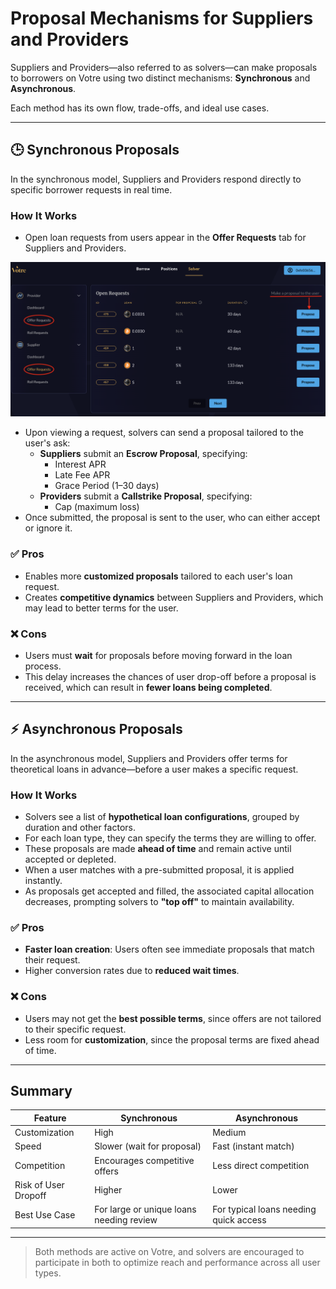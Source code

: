 # Proposal Mechanisms for Suppliers and Providers

Suppliers and Providers—also referred to as solvers—can make proposals to borrowers on Votre using two distinct mechanisms: **Synchronous** and **Asynchronous**.

Each method has its own flow, trade-offs, and ideal use cases.

---

## 🕒 Synchronous Proposals

In the synchronous model, Suppliers and Providers respond directly to specific borrower requests in real time.

### How It Works

- Open loan requests from users appear in the **Offer Requests** tab for Suppliers and Providers.

![Suppliers Offer Request Page](/static/images/supplier-offer-request.png)

- Upon viewing a request, solvers can send a proposal tailored to the user's ask:
  - **Suppliers** submit an **Escrow Proposal**, specifying:
    - Interest APR
    - Late Fee APR
    - Grace Period (1–30 days)
  - **Providers** submit a **Callstrike Proposal**, specifying:
    - Cap (maximum loss)
- Once submitted, the proposal is sent to the user, who can either accept or ignore it.

### ✅ Pros

- Enables more **customized proposals** tailored to each user's loan request.
- Creates **competitive dynamics** between Suppliers and Providers, which may lead to better terms for the user.

### ❌ Cons

- Users must **wait** for proposals before moving forward in the loan process.
- This delay increases the chances of user drop-off before a proposal is received, which can result in **fewer loans being completed**.

---

## ⚡ Asynchronous Proposals

In the asynchronous model, Suppliers and Providers offer terms for theoretical loans in advance—before a user makes a specific request.

### How It Works

- Solvers see a list of **hypothetical loan configurations**, grouped by duration and other factors.
- For each loan type, they can specify the terms they are willing to offer.
- These proposals are made **ahead of time** and remain active until accepted or depleted.
- When a user matches with a pre-submitted proposal, it is applied instantly.
- As proposals get accepted and filled, the associated capital allocation decreases, prompting solvers to **"top off"** to maintain availability.

### ✅ Pros

- **Faster loan creation**: Users often see immediate proposals that match their request.
- Higher conversion rates due to **reduced wait times**.

### ❌ Cons

- Users may not get the **best possible terms**, since offers are not tailored to their specific request.
- Less room for **customization**, since the proposal terms are fixed ahead of time.

---

## Summary

| Feature               | Synchronous                              | Asynchronous                             |
|----------------------|------------------------------------------|------------------------------------------|
| Customization        | High                                      | Medium                                    |
| Speed                | Slower (wait for proposal)               | Fast (instant match)                     |
| Competition          | Encourages competitive offers             | Less direct competition                  |
| Risk of User Dropoff | Higher                                     | Lower                                     |
| Best Use Case        | For large or unique loans needing review  | For typical loans needing quick access   |

---

> Both methods are active on Votre, and solvers are encouraged to participate in both to optimize reach and performance across all user types.
